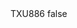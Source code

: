 <?xml version="1.0" encoding="UTF-8"?>
<CustomMetadata xmlns="http://soap.sforce.com/2006/04/metadata">
    <label>TXU886</label>
    <protected>false</protected>
</CustomMetadata>
